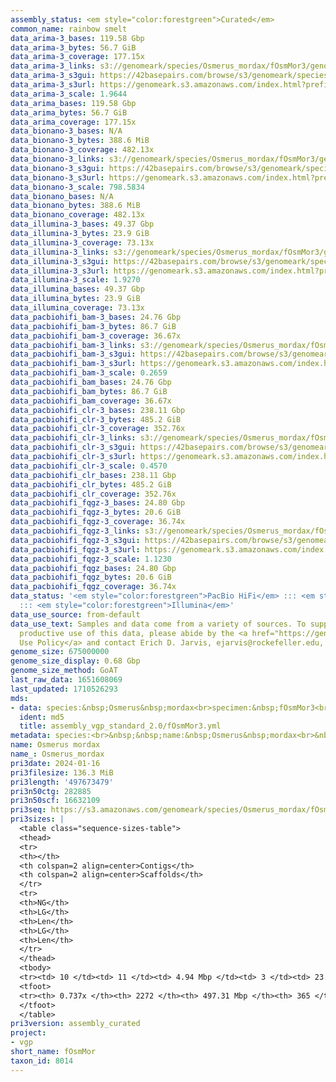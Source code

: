 ```yaml
---
assembly_status: <em style="color:forestgreen">Curated</em>
common_name: rainbow smelt
data_arima-3_bases: 119.58 Gbp
data_arima-3_bytes: 56.7 GiB
data_arima-3_coverage: 177.15x
data_arima-3_links: s3://genomeark/species/Osmerus_mordax/fOsmMor3/genomic_data/arima/<br>
data_arima-3_s3gui: https://42basepairs.com/browse/s3/genomeark/species/Osmerus_mordax/fOsmMor3/genomic_data/arima/
data_arima-3_s3url: https://genomeark.s3.amazonaws.com/index.html?prefix=species/Osmerus_mordax/fOsmMor3/genomic_data/arima/
data_arima-3_scale: 1.9644
data_arima_bases: 119.58 Gbp
data_arima_bytes: 56.7 GiB
data_arima_coverage: 177.15x
data_bionano-3_bases: N/A
data_bionano-3_bytes: 388.6 MiB
data_bionano-3_coverage: 482.13x
data_bionano-3_links: s3://genomeark/species/Osmerus_mordax/fOsmMor3/genomic_data/bionano/<br>
data_bionano-3_s3gui: https://42basepairs.com/browse/s3/genomeark/species/Osmerus_mordax/fOsmMor3/genomic_data/bionano/
data_bionano-3_s3url: https://genomeark.s3.amazonaws.com/index.html?prefix=species/Osmerus_mordax/fOsmMor3/genomic_data/bionano/
data_bionano-3_scale: 798.5834
data_bionano_bases: N/A
data_bionano_bytes: 388.6 MiB
data_bionano_coverage: 482.13x
data_illumina-3_bases: 49.37 Gbp
data_illumina-3_bytes: 23.9 GiB
data_illumina-3_coverage: 73.13x
data_illumina-3_links: s3://genomeark/species/Osmerus_mordax/fOsmMor3/genomic_data/illumina/<br>
data_illumina-3_s3gui: https://42basepairs.com/browse/s3/genomeark/species/Osmerus_mordax/fOsmMor3/genomic_data/illumina/
data_illumina-3_s3url: https://genomeark.s3.amazonaws.com/index.html?prefix=species/Osmerus_mordax/fOsmMor3/genomic_data/illumina/
data_illumina-3_scale: 1.9270
data_illumina_bases: 49.37 Gbp
data_illumina_bytes: 23.9 GiB
data_illumina_coverage: 73.13x
data_pacbiohifi_bam-3_bases: 24.76 Gbp
data_pacbiohifi_bam-3_bytes: 86.7 GiB
data_pacbiohifi_bam-3_coverage: 36.67x
data_pacbiohifi_bam-3_links: s3://genomeark/species/Osmerus_mordax/fOsmMor3/genomic_data/pacbio_hifi/<br>
data_pacbiohifi_bam-3_s3gui: https://42basepairs.com/browse/s3/genomeark/species/Osmerus_mordax/fOsmMor3/genomic_data/pacbio_hifi/
data_pacbiohifi_bam-3_s3url: https://genomeark.s3.amazonaws.com/index.html?prefix=species/Osmerus_mordax/fOsmMor3/genomic_data/pacbio_hifi/
data_pacbiohifi_bam-3_scale: 0.2659
data_pacbiohifi_bam_bases: 24.76 Gbp
data_pacbiohifi_bam_bytes: 86.7 GiB
data_pacbiohifi_bam_coverage: 36.67x
data_pacbiohifi_clr-3_bases: 238.11 Gbp
data_pacbiohifi_clr-3_bytes: 485.2 GiB
data_pacbiohifi_clr-3_coverage: 352.76x
data_pacbiohifi_clr-3_links: s3://genomeark/species/Osmerus_mordax/fOsmMor3/genomic_data/pacbio_hifi/<br>
data_pacbiohifi_clr-3_s3gui: https://42basepairs.com/browse/s3/genomeark/species/Osmerus_mordax/fOsmMor3/genomic_data/pacbio_hifi/
data_pacbiohifi_clr-3_s3url: https://genomeark.s3.amazonaws.com/index.html?prefix=species/Osmerus_mordax/fOsmMor3/genomic_data/pacbio_hifi/
data_pacbiohifi_clr-3_scale: 0.4570
data_pacbiohifi_clr_bases: 238.11 Gbp
data_pacbiohifi_clr_bytes: 485.2 GiB
data_pacbiohifi_clr_coverage: 352.76x
data_pacbiohifi_fqgz-3_bases: 24.80 Gbp
data_pacbiohifi_fqgz-3_bytes: 20.6 GiB
data_pacbiohifi_fqgz-3_coverage: 36.74x
data_pacbiohifi_fqgz-3_links: s3://genomeark/species/Osmerus_mordax/fOsmMor3/genomic_data/pacbio_hifi/<br>
data_pacbiohifi_fqgz-3_s3gui: https://42basepairs.com/browse/s3/genomeark/species/Osmerus_mordax/fOsmMor3/genomic_data/pacbio_hifi/
data_pacbiohifi_fqgz-3_s3url: https://genomeark.s3.amazonaws.com/index.html?prefix=species/Osmerus_mordax/fOsmMor3/genomic_data/pacbio_hifi/
data_pacbiohifi_fqgz-3_scale: 1.1230
data_pacbiohifi_fqgz_bases: 24.80 Gbp
data_pacbiohifi_fqgz_bytes: 20.6 GiB
data_pacbiohifi_fqgz_coverage: 36.74x
data_status: '<em style="color:forestgreen">PacBio HiFi</em> ::: <em style="color:forestgreen">Arima</em>
  ::: <em style="color:forestgreen">Illumina</em>'
data_use_source: from-default
data_use_text: Samples and data come from a variety of sources. To support fair and
  productive use of this data, please abide by the <a href="https://genome10k.soe.ucsc.edu/data-use-policies/">Data
  Use Policy</a> and contact Erich D. Jarvis, ejarvis@rockefeller.edu, with any questions.
genome_size: 675000000
genome_size_display: 0.68 Gbp
genome_size_method: GoAT
last_raw_data: 1651608069
last_updated: 1710526293
mds:
- data: species:&nbsp;Osmerus&nbsp;mordax<br>specimen:&nbsp;fOsmMor3<br>projects:&nbsp;<br>&nbsp;&nbsp;-&nbsp;vgp<br>data_location:&nbsp;S3<br>release_to:&nbsp;S3<br>primary:&nbsp;s3://genomeark/species/Osmerus_mordax/fOsmMor3/assembly_vgp_standard_2.0/fOsmMor3.standard.pri.20231017.fasta.gz<br>haplotigs:&nbsp;s3://genomeark/species/Osmerus_mordax/fOsmMor3/assembly_vgp_standard_2.0/fOsmMor3.standard.alt.20231017.fasta.gz<br>pretext:&nbsp;s3://genomeark/species/Osmerus_mordax/fOsmMor3/assembly_vgp_standard_2.0/evaluation/pri/pretext/fOsmMor3_pri__s2.heatmap.pretext<br>kmer_spectra_img:&nbsp;s3://genomeark/species/Osmerus_mordax/fOsmMor3/assembly_vgp_standard_2.0/evaluation/merqury/fOsmMor3_png/<br>pacbio_read_dir:&nbsp;s3://genomeark/species/Osmerus_mordax/fOsmMor3/genomic_data/pacbio_hifi/<br>pacbio_read_type:&nbsp;hifi<br>hic_read_dir:&nbsp;s3://genomeark/species/Osmerus_mordax/fOsmMor3/genomic_data/arima/<br>bionano_cmap_dir:&nbsp;s3://genomeark/species/Osmerus_mordax/fOsmMor3/genomic_data/bionano/<br>pipeline:<br>&nbsp;&nbsp;-&nbsp;hifiasm&nbsp;(0.18.8-r525)<br>&nbsp;&nbsp;-&nbsp;solve&nbsp;(3.7)<br>&nbsp;&nbsp;-&nbsp;yahs&nbsp;(1.2a.1)<br>assembled_by_group:&nbsp;Rockefeller<br>notes:&nbsp;This&nbsp;was&nbsp;a&nbsp;primary/alternate&nbsp;assembly&nbsp;of&nbsp;fOsmMor3.&nbsp;This&nbsp;individual&nbsp;had&nbsp;bionano&nbsp;data.&nbsp;HiC&nbsp;scaffolding&nbsp;was&nbsp;performed&nbsp;with&nbsp;yahs.&nbsp;The&nbsp;HiC&nbsp;prep&nbsp;was&nbsp;Swift-IDT.
  ident: md5
  title: assembly_vgp_standard_2.0/fOsmMor3.yml
metadata: species:<br>&nbsp;&nbsp;name:&nbsp;Osmerus&nbsp;mordax<br>&nbsp;&nbsp;individuals:<br>&nbsp;&nbsp;-&nbsp;short_name:&nbsp;fOsmMor3<br>&nbsp;&nbsp;short_name:&nbsp;fOsmMor<br>&nbsp;&nbsp;taxon_id:&nbsp;8014<br>&nbsp;&nbsp;common_name:&nbsp;rainbow&nbsp;smelt<br>&nbsp;&nbsp;genome_size:&nbsp;675000000<br>&nbsp;&nbsp;genome_size_method:&nbsp;GoAT<br>&nbsp;&nbsp;order:<br>&nbsp;&nbsp;&nbsp;&nbsp;name:&nbsp;Osmeriformes<br>&nbsp;&nbsp;family:<br>&nbsp;&nbsp;&nbsp;&nbsp;name:&nbsp;Osmeridae<br>&nbsp;&nbsp;project:&nbsp;[&nbsp;vgp&nbsp;]<br>
name: Osmerus mordax
name_: Osmerus_mordax
pri3date: 2024-01-16
pri3filesize: 136.3 MiB
pri3length: '497673479'
pri3n50ctg: 282885
pri3n50scf: 16632109
pri3seq: https://s3.amazonaws.com/genomeark/species/Osmerus_mordax/fOsmMor3/assembly_curated/fOsmMor3.pri.cur.20240116.fasta.gz
pri3sizes: |
  <table class="sequence-sizes-table">
  <thead>
  <tr>
  <th></th>
  <th colspan=2 align=center>Contigs</th>
  <th colspan=2 align=center>Scaffolds</th>
  </tr>
  <tr>
  <th>NG</th>
  <th>LG</th>
  <th>Len</th>
  <th>LG</th>
  <th>Len</th>
  </tr>
  </thead>
  <tbody>
  <tr><td> 10 </td><td> 11 </td><td> 4.94 Mbp </td><td> 3 </td><td> 23.87 Mbp </td></tr><tr><td> 20 </td><td> 36 </td><td> 1.74 Mbp </td><td> 6 </td><td> 21.97 Mbp </td></tr><tr><td> 30 </td><td> 93 </td><td> 0.90 Mbp </td><td> 9 </td><td> 19.32 Mbp </td></tr><tr><td> 40 </td><td> 195 </td><td> 0.52 Mbp </td><td> 13 </td><td> 18.31 Mbp </td></tr><tr style="background-color:#cccccc;"><td> 50 </td><td> 371 </td><td style="background-color:#ff8888;"> 282.89 Kbp </td><td> 17 </td><td style="background-color:#88ff88;"> 16.63 Mbp </td></tr><tr><td> 60 </td><td> 705 </td><td> 146.17 Kbp </td><td> 21 </td><td> 14.02 Mbp </td></tr><tr><td> 70 </td><td> 1484 </td><td> 50.26 Kbp </td><td> 27 </td><td> 10.68 Mbp </td></tr><tr><td> 80 </td><td> 0 </td><td>  </td><td> 0 </td><td>  </td></tr><tr><td> 90 </td><td> 0 </td><td>  </td><td> 0 </td><td>  </td></tr><tr><td> 100 </td><td> 0 </td><td>  </td><td> 0 </td><td>  </td></tr></tbody>
  <tfoot>
  <tr><th> 0.737x </th><th> 2272 </th><th> 497.31 Mbp </th><th> 365 </th><th> 497.67 Mbp </th></tr>
  </tfoot>
  </table>
pri3version: assembly_curated
project:
- vgp
short_name: fOsmMor
taxon_id: 8014
---
```

